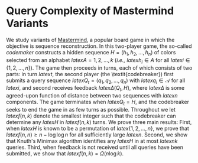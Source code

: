 # Query Complexity of Mastermind Variants
We study variants of [Mastermind](https://en.wikipedia.org/wiki/Mastermind_(board_game)), a popular board game in which the objective is sequence reconstruction. In this two-player game, the so-called *codemaker* constructs a hidden sequence $H = (h_1, h_2, ..., h_n)$ of colors selected from an alphabet $latex A = {1, 2, ..., k}$ (*i.e.,* $latex h_i\in A$ for all $latex i\in\{1,2,\ldots, n\}$). The game then proceeds in turns, each of which consists of two parts: in turn $latex t$, the second player (the \textit{codebreaker}) first submits a query sequence $latex Q_t = (q_1, q_2, \ldots, q_n)$ with $latex q_i\in \mathcal{A}$ for all $latex i$, and second receives feedback $latex \Delta(Q_t, H)$, where $latex \Delta$ is some agreed-upon function of distance between two sequences with $latex n$ components. The game terminates when $latex Q_t = H$, and the codebreaker seeks to end the game in as few turns as possible. Throughout we let $latex f(n,k)$ denote the smallest integer such that the codebreaker can determine any $latex H$ in $latex f(n,k)$ turns. We prove three main results: First, when $latex H$ is known to be a permutation of $latex \{1,2,\ldots, n\}$, we prove that $latex f(n, n)\ge n - \log\log n$ for all sufficiently large $latex n$. Second, we show that Knuth's Minimax algorithm identifies any $latex H$ in at most $latex nk$ queries. Third, when feedback is not received until all queries have been submitted, we show that $latex f(n,k)=\Omega(n\log k)$.